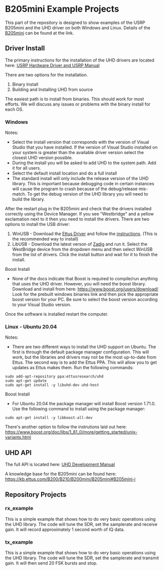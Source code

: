 # B205mini Example Projects
This part of the repository is designed to show examples of the USRP B205mini and the UHD driver on both Windows and Linux.  Details of the [B205mini](https://www.ettus.com/all-products/usrp-b205mini-i/) can be found at the link.

## Driver Install
The primary instructions for the installation of the UHD drivers are located here: [USRP Hardware Driver and USRP Manual](https://files.ettus.com/manual/index.html)

There are two options for the installation.
1. Binary Install
2. Building and Installing UHD from source

The easiest path is to install from binaries.  This should work for most efforts.  We will discuss any issues or problems with the binary install for each OS.

### Windows
Notes:
- Select the install version that corresponds with the version of Visual Studio that you have installed.  If the version of Visual Studio installed on your system is greater than the available driver version select the closest UHD version possible.
- During the install you will be asked to add UHD to the system path.  Add it for all users.
- Select the default install location and do a full install
- The standard install will only include the release version of the UHD library.  This is important because debugging code in certain instances will cause the program to crash because of the debug/release mis-match.  To get the debug version of the UHD library you will need to build the library.

After the restart plug in the B205mini and check that the drivers installed correctly using the Device Manager.  If you see "Westbridge" and a yellow exclamation next to it then you need to install the drivers.  There are two options to install the USB driver:
1. WinUSB - Download the [Ettus Driver](http://files.ettus.com/binaries/misc/erllc_uhd_winusb_driver.zip) and follow the [instructions](https://files.ettus.com/manual/page_transport.html#transport_usb_installwin).  (This is the recommended way to install)
2. LibUSB - Download the latest verson of [Zadig](https://github.com/pbatard/libwdi/releases/) and run it.  Select the WestBridge device from the dropdown menu and then select WinUSB from the list of drivers.  Click the install button and wait for it to finish the install.

Boost Install
- None of the docs indicate that Boost is required to compile/run anything that uses the UHD driver.  However, you will need the boost library.  Download and install from here: https://www.boost.org/users/download/  Look for the prebuilt windows binaries link and then pick the appropriate boost version for your PC.  Be sure to select the boost version according to your Visual Studio version.

Once the software is installed restart the computer.

### Linux - Ubuntu 20.04
Notes:
- There are two different ways to install the UHD support on Ubuntu.  The first is through the default package manager configuration.  This will work, but the libraries and drivers may not be the most up-to-date from Ettus.  The second way is to add the Ettus PPA.  This will allow you to get updates as Ettus makes them.  Run the following commands:

```
sudo add-apt-repository ppa:ettusresearch/uhd
sudo apt-get update
sudo apt-get install -y libuhd-dev uhd-host
```

Boost Install
- For Ubuntu 20.04 the package manager will install Boost version 1.71.0.  Use the following command to install using the package manager:

```
sudo apt-get install -y libboost-all-dev
```

There's another option to follow the instrutions laid out here: https://www.boost.org/doc/libs/1_81_0/more/getting_started/unix-variants.html

## UHD API
The full API is located here: [UHD Development Manual](https://files.ettus.com/manual/page_uhd.html)

A knowledge base for the B205mini can be found here: https://kb.ettus.com/B200/B210/B200mini/B205mini#B205mini-i

## Repository Projects

### rx_example
This is a simple example that shows how to do very basic operations using the UHD library.  The code will tune the SDR, set the samplerate and receive gain.  It will record approximately 1 second worth of IQ data.

### tx_example
This is a simple example that shows how to do very basic operations using the UHD library.  The code will tune the SDR, set the samplerate and transmit gain.  It will then send 20 FSK bursts and stop.

